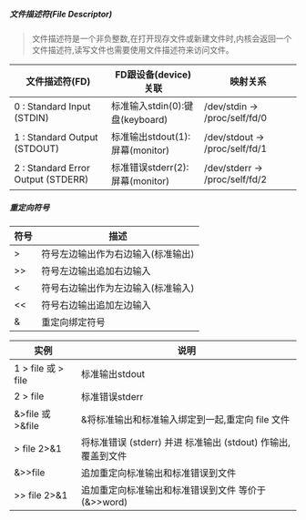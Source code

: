 ##### 文件描述符(File Descriptor)

> 文件描述符是一个非负整数,在打开现存文件或新建文件时,内核会返回一个文件描述符,读写文件也需要使用文件描述符来访问文件。

| 文件描述符(FD)                          | FD跟设备(device)关联           | 映射关系                           |
| ---------------------------------- | ------------------------- | ------------------------------ |
| 0 : Standard Input (STDIN)         | 标准输入stdin(0):键盘(keyboard) | /dev/stdin -> /proc/self/fd/0  |
| 1 : Standard Output (STDOUT)       | 标准输出stdout(1):屏幕(monitor) | /dev/stdout -> /proc/self/fd/1 |
| 2 : Standard Error Output (STDERR) | 标准错误stderr(2):屏幕(monitor) | /dev/stderr -> /proc/self/fd/2 |

##### 重定向符号

| 符号  | 描述                 |
| --- | ------------------ |
| >   | 符号左边输出作为右边输入(标准输出) |
| >>  | 符号左边输出追加右边输入       |
| <   | 符号右边输出作为左边输入(标准输入) |
| <<  | 符号右边输出追加左边输入       |
| &   | 重定向绑定符号            |

| 实例                | 说明                                        |
| ----------------- | ----------------------------------------- |
| 1 > file 或 > file | 标准输出stdout                                |
| 2 > file          | 标准错误stderr                                |
| &>file 或 >&file   | &将标准输出和标准输入绑定到一起,重定向 file 文件              |
| \> file 2>&1      | 将标准错误 (stderr) 并进 标准输出 (stdout) 作输出,覆盖到文件 |
| &>>file           | 追加重定向标准输出和标准错误到文件                         |
| >> file 2>&1      | 追加重定向标准输出和标准错误到文件 等价于(&>>word)            |
